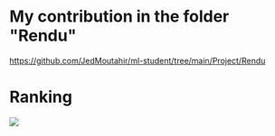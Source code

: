 # My contribution in the folder "Rendu"
https://github.com/JedMoutahir/ml-student/tree/main/Project/Rendu

# Ranking

![](ranking.png)
